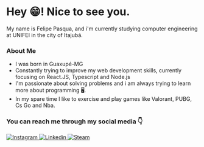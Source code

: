 # Hey 😁! Nice to see you.


<p>My name is Felipe Pasqua, and i'm currently studying computer engineering at UNIFEI in the city of Itajubá.</p>



### __About Me__

* I was born in Guaxupé-MG
* Constantly trying to improve my web development skills, currently focusing on React.JS, Typescript and Node.js
* I'm passionate about solving problems and i am always trying to learn more about programming 🖥️.
* In my spare time I like to exercise and play games like Valorant, PUBG, Cs Go and Nba.


### You can reach me through my social media 👇

[
![Instagram](https://img.shields.io/badge/Instagram-E4405F?style=for-the-badge&logo=instagram&logoColor=white)
](https://www.instagram.com/felipepasqua98/)
[
![Linkedin](https://img.shields.io/badge/LinkedIn-0077B5?style=for-the-badge&logo=linkedin&logoColor=white)
](https://www.linkedin.com/in/felipe-pasqua-rodrigues/)
[
![Steam](https://img.shields.io/badge/Steam-000000?style=for-the-badge&logo=steam&logoColor=white)
](https://steamcommunity.com/profiles/76561198950551075)
